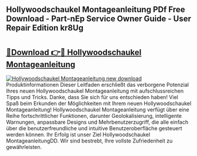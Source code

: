 ## Hollywoodschaukel Montageanleitung PDf Free Download - Part-nEp Service Owner Guide - User Repair Edition kr8Ug

# <h2><a href="http://df6fozm.blite.top/?on=Hollywoodschaukel+Montageanleitung">🔗Download 👉🔴 Hollywoodschaukel Montageanleitung</a></h2>

[![Hollywoodschaukel Montageanleitung new download](https://i.imgur.com/lujVjoI.png)](http://df6fozm.blite.top/?on=Hollywoodschaukel+Montageanleitung)
Produktinformationen Dieser Leitfaden erschließt das verborgene Potenzial Ihres neuen Hollywoodschaukel Montageanleitung mit aufschlussreichen Tipps und Tricks. Danke, dass Sie sich für uns entschieden haben! Viel Spaß beim Erkunden der Möglichkeiten mit Ihrem neuen Hollywoodschaukel Montageanleitung! Hollywoodschaukel Montageanleitung verfügt über eine Reihe fortschrittlicher Funktionen, darunter Geolokalisierung, intelligente Warnungen, anpassbare Designs und Mehrbenutzerzugriff, die alle einfach über die benutzerfreundliche und intuitive Benutzeroberfläche gesteuert werden können. Ihr Erfolg ist unser Ziel Hollywoodschaukel MontageanleitungDD. Wir sind bestrebt, Ihre vollste Zufriedenheit zu gewährleisten.
